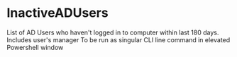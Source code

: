 # InactiveADUsers
List of AD Users who haven't logged in to computer within last 180 days. Includes user's manager
To be run as singular CLI line command in elevated Powershell window
